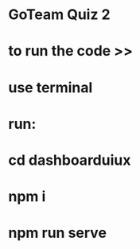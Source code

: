 # GoTeam Quiz 2

# to run the code >>
# use terminal
# run:
# cd dashboarduiux
# npm i
# npm run serve